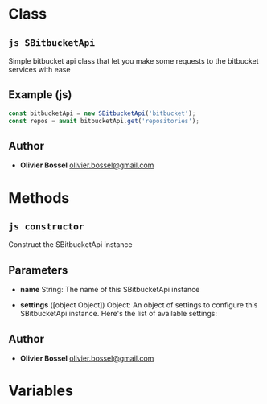 
# Class


## ```js SBitbucketApi ```


Simple bitbucket api class that let you make some requests to the bitbucket services with ease



## Example (js)

```js
const bitbucketApi = new SBitbucketApi('bitbucket');
const repos = await bitbucketApi.get('repositories');
```


## Author
- **Olivier Bossel** <a href="mailto:olivier.bossel@gmail.com">olivier.bossel@gmail.com</a> 


# Methods


## ```js constructor ```


Construct the SBitbucketApi instance

## Parameters

- **name**  String: The name of this SBitbucketApi instance

- **settings** ([object Object]) Object: 
An object of settings to configure this SBitbucketApi instance. Here's the list of available settings:




## Author
- **Olivier Bossel** <a href="mailto:olivier.bossel@gmail.com">olivier.bossel@gmail.com</a> 


# Variables


